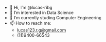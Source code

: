- 👋 Hi, I’m @lucas-ribg
- 👀 I’m interested in Data Science
- 🌱 I’m currently studing Computer Engineering
- 📫 How to reach me:
  - lucas123.r.g@gmail.com
  - (11)9400-66543
